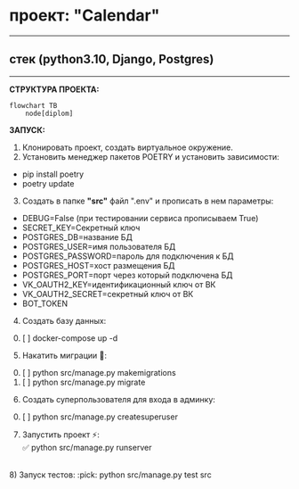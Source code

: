 # проект: "Calendar"
___
## стек (python3.10, Django, Postgres)
___
**СТРУКТУРА ПРОЕКТА:**
```
flowchart TB
	node[diplom]
```

**ЗАПУСК:**
1) Клонировать проект, создать виртуальное окружение.
2) Установить менеджер пакетов POETRY и установить зависимости:
- pip install poetry
- poetry update
3) Создать в папке **"src"** файл ".env" и прописать в нем параметры:
+ DEBUG=False (при тестировании сервиса прописываем True)
+ SECRET_KEY=Секретный ключ
+ POSTGRES_DB=название БД
+ POSTGRES_USER=имя пользователя БД
+ POSTGRES_PASSWORD=пароль для подключения к БД
+ POSTGRES_HOST=хост размещения БД
+ POSTGRES_PORT=порт через который подключена БД
+ VK_OAUTH2_KEY=идентификационный ключ от ВК
+ VK_OAUTH2_SECRET=секретный ключ от ВК
+ BOT_TOKEN

4) Создать базу данных:
0. [ ] docker-compose up -d

5) Накатить миграции :beers::
0. [ ] python src/manage.py makemigrations
1. [ ] python src/manage.py migrate

6) Создать суперпользователя для входа в админку:
0. [ ] python src/manage.py createsuperuser

7) Запустить проект :zap::\
:white_check_mark: python src/manage.py runserver<br />
<br />
8) Запуск тестов:
:pick: python src/manage.py test src
